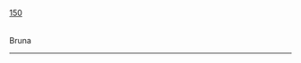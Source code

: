 [150](https://github.com/guilhermeprokisch/ideias/issues/150) 
###### 

Bruna



-------------------------------------------------------------------------------


